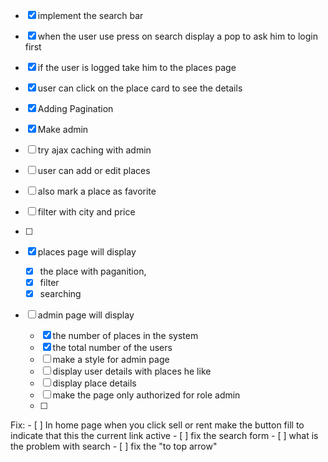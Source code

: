 - [X] implement the search bar
- [X] when the user use press on search display a pop to ask him to login first 
- [X] if the user is logged take him to the places page
- [X] user can click on the place card to see the details
- [X] Adding Pagination
- [X] Make admin 
- [ ] try ajax caching with admin 
- [ ] user can add or edit places 
- [ ] also mark a place as favorite
- [ ] filter with city and price
- [ ] 

- [X] places page will display 
    - [X] the place with paganition, 
    - [X] filter 
    - [X] searching 

- [ ] admin page will display 
    - [X] the number of places in the system 
    - [X] the total number of the users
    - [ ] make a style for admin page
    - [ ] display user details with places he like
    - [ ] display place details
    - [ ] make the page only authorized for role admin 
    - [ ] 


Fix:
    - [ ] In home page when you click sell or rent make the button fill to indicate that this the current link active
    - [ ] fix the search form
    - [ ] what is the problem with search
    - [ ] fix the "to top arrow"

